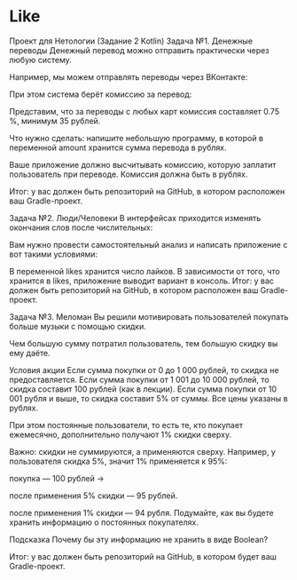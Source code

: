 # Like
Проект для Нетологии (Задание 2 Kotlin)
Задача №1. Денежные переводы
Денежный перевод можно отправить практически через любую систему.

Например, мы можем отправлять переводы через ВКонтакте:



При этом система берёт комиссию за перевод:



Представим, что за переводы с любых карт комиссия составляет 0.75 %, минимум 35 рублей.

Что нужно сделать: напишите небольшую программу, в которой в переменной amount хранится сумма перевода в рублях.

Ваше приложение должно высчитывать комиссию, которую заплатит пользователь при переводе. Комиссия должна быть в рублях.

Итог: у вас должен быть репозиторий на GitHub, в котором расположен ваш Gradle-проект.

Задача №2. Люди/Человеки
В интерфейсах приходится изменять окончания слов после числительных:





Вам нужно провести самостоятельный анализ и написать приложение с вот такими условиями:

В переменной likes хранится число лайков.
В зависимости от того, что хранится в likes, приложение выводит вариант в консоль.
Итог: у вас должен быть репозиторий на GitHub, в котором расположен ваш Gradle-проект.

Задача №3. Меломан
Вы решили мотивировать пользователей покупать больше музыки с помощью скидки.

Чем большую сумму потратил пользователь, тем большую скидку вы ему даёте.

Условия акции
Если сумма покупки от 0 до 1 000 рублей, то скидка не предоставляется.
Если сумма покупки от 1 001 до 10 000 рублей, то скидка составит 100 рублей (как в лекции).
Если сумма покупки от 10 001 рубля и выше, то скидка составит 5% от суммы.
Все цены указаны в рублях.

При этом постоянные пользователи, то есть те, кто покупает ежемесячно, дополнительно получают 1% скидки сверху.

Важно: скидки не суммируются, а применяются сверху. Например, у пользователя скидка 5%, значит 1% применяется к 95%:

покупка — 100 рублей →

после применения 5% скидки — 95 рублей.

после применения 1% скидки — 94 рубля.
Подумайте, как вы будете хранить информацию о постоянных покупателях.

Подсказка
Почему бы эту информацию не хранить в виде Boolean?

Итог: у вас должен быть репозиторий на GitHub, в котором будет ваш Gradle-проект.
